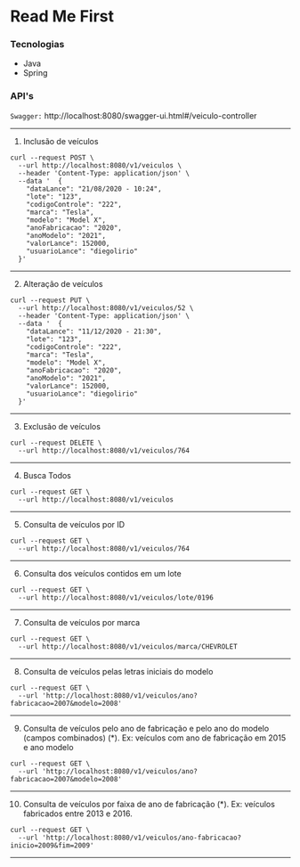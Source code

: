 # Read Me First

### Tecnologias

- Java 
- Spring

### API's

`Swagger:` http://localhost:8080/swagger-ui.html#/veiculo-controller   

---

1. Inclusão de veículos

```shell
curl --request POST \
  --url http://localhost:8080/v1/veiculos \
  --header 'Content-Type: application/json' \
  --data '  {
    "dataLance": "21/08/2020 - 10:24",
    "lote": "123",
    "codigoControle": "222",
    "marca": "Tesla",
    "modelo": "Model X",
    "anoFabricacao": "2020",
    "anoModelo": "2021",
    "valorLance": 152000,
    "usuarioLance": "diegolirio"
  }'
```
---

2. Alteração de veículos

```shell
curl --request PUT \
  --url http://localhost:8080/v1/veiculos/52 \
  --header 'Content-Type: application/json' \
  --data '  {
    "dataLance": "11/12/2020 - 21:30",
    "lote": "123",
    "codigoControle": "222",
    "marca": "Tesla",
    "modelo": "Model X",
    "anoFabricacao": "2020",
    "anoModelo": "2021",
    "valorLance": 152000,
    "usuarioLance": "diegolirio"
  }'
```

---

3. Exclusão de veículos

```shell
curl --request DELETE \
  --url http://localhost:8080/v1/veiculos/764
```
---
4. Busca Todos

```shell
curl --request GET \
  --url http://localhost:8080/v1/veiculos
```
---
5. Consulta de veículos por ID

```shell
curl --request GET \
  --url http://localhost:8080/v1/veiculos/764
```
---
6. Consulta dos veículos contidos em um lote
```shell
curl --request GET \
  --url http://localhost:8080/v1/veiculos/lote/0196
```
---
7. Consulta de veículos por marca
```shell
curl --request GET \
  --url http://localhost:8080/v1/veiculos/marca/CHEVROLET
```
---
8. Consulta de veículos pelas letras iniciais do modelo
```shell
curl --request GET \
  --url 'http://localhost:8080/v1/veiculos/ano?fabricacao=2007&modelo=2008'
```
---
9. Consulta de veículos pelo ano de fabricação e pelo ano do modelo (campos combinados) (*). Ex: veículos com ano de fabricação em 2015 e ano modelo 
```shell
curl --request GET \
  --url 'http://localhost:8080/v1/veiculos/ano?fabricacao=2007&modelo=2008'
```
---
10. Consulta de veículos por faixa de ano de fabricação (*). Ex: veículos fabricados entre 2013 e 2016.
```shell
curl --request GET \
  --url 'http://localhost:8080/v1/veiculos/ano-fabricacao?inicio=2009&fim=2009'
```
---
